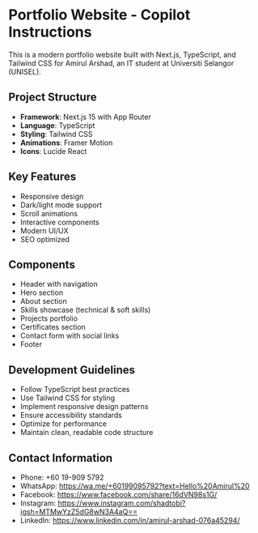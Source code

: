 <!-- Use this file to provide workspace-specific custom instructions to Copilot. For more details, visit https://code.visualstudio.com/docs/copilot/copilot-customization#_use-a-githubcopilotinstructionsmd-file -->

# Portfolio Website - Copilot Instructions

This is a modern portfolio website built with Next.js, TypeScript, and Tailwind CSS for Amirul Arshad, an IT student at Universiti Selangor (UNISEL).

## Project Structure
- **Framework**: Next.js 15 with App Router
- **Language**: TypeScript
- **Styling**: Tailwind CSS
- **Animations**: Framer Motion
- **Icons**: Lucide React

## Key Features
- Responsive design
- Dark/light mode support
- Scroll animations
- Interactive components
- Modern UI/UX
- SEO optimized

## Components
- Header with navigation
- Hero section
- About section
- Skills showcase (technical & soft skills)
- Projects portfolio
- Certificates section
- Contact form with social links
- Footer

## Development Guidelines
- Follow TypeScript best practices
- Use Tailwind CSS for styling
- Implement responsive design patterns
- Ensure accessibility standards
- Optimize for performance
- Maintain clean, readable code structure

## Contact Information
- Phone: +60 19-909 5792
- WhatsApp: https://wa.me/+60199095792?text=Hello%20Amirul%20
- Facebook: https://www.facebook.com/share/16dVN98s1G/
- Instagram: https://www.instagram.com/shadtobi?igsh=MTMwYzZ5dG8wN3A4aQ==
- LinkedIn: https://www.linkedin.com/in/amirul-arshad-076a45294/
